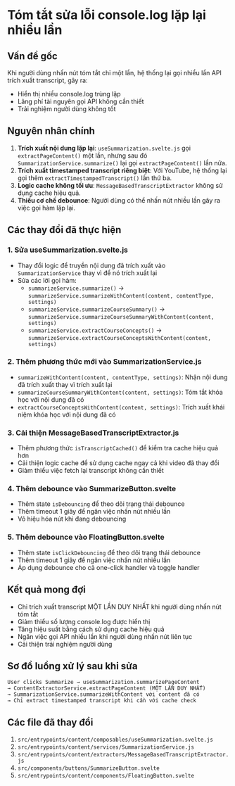 # Tóm tắt sửa lỗi console.log lặp lại nhiều lần

## Vấn đề gốc

Khi người dùng nhấn nút tóm tắt chỉ một lần, hệ thống lại gọi nhiều lần API trích xuất transcript, gây ra:

- Hiển thị nhiều console.log trùng lặp
- Lãng phí tài nguyên gọi API không cần thiết
- Trải nghiệm người dùng không tốt

## Nguyên nhân chính

1. **Trích xuất nội dung lặp lại**: `useSummarization.svelte.js` gọi `extractPageContent()` một lần, nhưng sau đó `SummarizationService.summarize()` lại gọi `extractPageContent()` lần nữa.
2. **Trích xuất timestamped transcript riêng biệt**: Với YouTube, hệ thống lại gọi thêm `extractTimestampedTranscript()` lần thứ ba.
3. **Logic cache không tối ưu**: `MessageBasedTranscriptExtractor` không sử dụng cache hiệu quả.
4. **Thiếu cơ chế debounce**: Người dùng có thể nhấn nút nhiều lần gây ra việc gọi hàm lặp lại.

## Các thay đổi đã thực hiện

### 1. Sửa useSummarization.svelte.js

- Thay đổi logic để truyền nội dung đã trích xuất vào `SummarizationService` thay vì để nó trích xuất lại
- Sửa các lời gọi hàm:
  - `summarizeService.summarize()` → `summarizeService.summarizeWithContent(content, contentType, settings)`
  - `summarizeService.summarizeCourseSummary()` → `summarizeService.summarizeCourseSummaryWithContent(content, settings)`
  - `summarizeService.extractCourseConcepts()` → `summarizeService.extractCourseConceptsWithContent(content, settings)`

### 2. Thêm phương thức mới vào SummarizationService.js

- `summarizeWithContent(content, contentType, settings)`: Nhận nội dung đã trích xuất thay vì trích xuất lại
- `summarizeCourseSummaryWithContent(content, settings)`: Tóm tắt khóa học với nội dung đã có
- `extractCourseConceptsWithContent(content, settings)`: Trích xuất khái niệm khóa học với nội dung đã có

### 3. Cải thiện MessageBasedTranscriptExtractor.js

- Thêm phương thức `isTranscriptCached()` để kiểm tra cache hiệu quả hơn
- Cải thiện logic cache để sử dụng cache ngay cả khi video đã thay đổi
- Giảm thiểu việc fetch lại transcript không cần thiết

### 4. Thêm debounce vào SummarizeButton.svelte

- Thêm state `isDebouncing` để theo dõi trạng thái debounce
- Thêm timeout 1 giây để ngăn việc nhấn nút nhiều lần
- Vô hiệu hóa nút khi đang debouncing

### 5. Thêm debounce vào FloatingButton.svelte

- Thêm state `isClickDebouncing` để theo dõi trạng thái debounce
- Thêm timeout 1 giây để ngăn việc nhấn nút nhiều lần
- Áp dụng debounce cho cả one-click handler và toggle handler

## Kết quả mong đợi

- Chỉ trích xuất transcript MỘT LẦN DUY NHẤT khi người dùng nhấn nút tóm tắt
- Giảm thiểu số lượng console.log được hiển thị
- Tăng hiệu suất bằng cách sử dụng cache hiệu quả
- Ngăn việc gọi API nhiều lần khi người dùng nhấn nút liên tục
- Cải thiện trải nghiệm người dùng

## Sơ đồ luồng xử lý sau khi sửa

```
User clicks Summarize → useSummarization.summarizePageContent
→ ContentExtractorService.extractPageContent (MỘT LẦN DUY NHẤT)
→ SummarizationService.summarizeWithContent với content đã có
→ Chỉ extract timestamped transcript khi cần với cache check
```

## Các file đã thay đổi

1. `src/entrypoints/content/composables/useSummarization.svelte.js`
2. `src/entrypoints/content/services/SummarizationService.js`
3. `src/entrypoints/content/extractors/MessageBasedTranscriptExtractor.js`
4. `src/components/buttons/SummarizeButton.svelte`
5. `src/entrypoints/content/components/FloatingButton.svelte`
